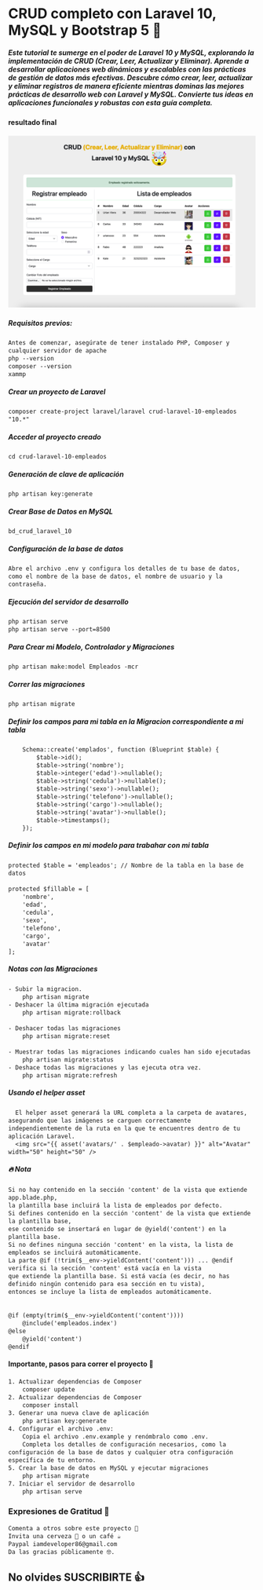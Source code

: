 # CRUD completo con Laravel 10, MySQL y Bootstrap 5 🚀

##### Este tutorial te sumerge en el poder de Laravel 10 y MySQL, explorando la implementación de CRUD (Crear, Leer, Actualizar y Eliminar). Aprende a desarrollar aplicaciones web dinámicas y escalables con las prácticas de gestión de datos más efectivas. Descubre cómo crear, leer, actualizar y eliminar registros de manera eficiente mientras dominas las mejores prácticas de desarrollo web con Laravel y MySQL. Convierte tus ideas en aplicaciones funcionales y robustas con esta guía completa.

#### resultado final
![](https://raw.githubusercontent.com/urian121/imagenes-proyectos-github/master/crud-laravel10-y-mysql.png)

##### Requisitos previos:

    Antes de comenzar, asegúrate de tener instalado PHP, Composer y cualquier servidor de apache
    php --version
    composer --version
    xammp

##### Crear un proyecto de Laravel

    composer create-project laravel/laravel crud-laravel-10-empleados "10.*"

##### Acceder al proyecto creado

    cd crud-laravel-10-empleados

##### Generación de clave de aplicación

    php artisan key:generate

##### Crear Base de Datos en MySQL

    bd_crud_laravel_10

##### Configuración de la base de datos

    Abre el archivo .env y configura los detalles de tu base de datos, como el nombre de la base de datos, el nombre de usuario y la contraseña.

##### Ejecución del servidor de desarrollo

    php artisan serve
    php artisan serve --port=8500

##### Para Crear mi Modelo, Controlador y Migraciones

    php artisan make:model Empleados -mcr

##### Correr las migraciones

    php artisan migrate

##### Definir los campos para mi tabla en la Migracion correspondiente a mi tabla

        Schema::create('emplados', function (Blueprint $table) {
            $table->id();
            $table->string('nombre');
            $table->integer('edad')->nullable();
            $table->string('cedula')->nullable();
            $table->string('sexo')->nullable();
            $table->string('telefono')->nullable();
            $table->string('cargo')->nullable();
            $table->string('avatar')->nullable();
            $table->timestamps();
        });

##### Definir los campos en mi modelo para trabahar con mi tabla

    protected $table = 'empleados'; // Nombre de la tabla en la base de datos

    protected $fillable = [
        'nombre',
        'edad',
        'cedula',
        'sexo',
        'telefono',
        'cargo',
        'avatar'
    ];

##### Notas con las Migraciones

    - Subir la migracion.
        php artisan migrate
    - Deshacer la última migración ejecutada
        php artisan migrate:rollback

    - Deshacer todas las migraciones
        php artisan migrate:reset

    - Muestrar todas las migraciones indicando cuales han sido ejecutadas
        php artisan migrate:status
    - Deshace todas las migraciones y las ejecuta otra vez.
        php artisan migrate:refresh


##### Usando el helper asset

      El helper asset generará la URL completa a la carpeta de avatares, asegurando que las imágenes se carguen correctamente independientemente de la ruta en la que te encuentres dentro de tu aplicación Laravel.
      <img src="{{ asset('avatars/' . $empleado->avatar) }}" alt="Avatar" width="50" height="50" />

##### 🔥 Nota

    Si no hay contenido en la sección 'content' de la vista que extiende app.blade.php,
    la plantilla base incluirá la lista de empleados por defecto.
    Si defines contenido en la sección 'content' de la vista que extiende la plantilla base,
    ese contenido se insertará en lugar de @yield('content') en la plantilla base.
    Si no defines ninguna sección 'content' en la vista, la lista de empleados se incluirá automáticamente.
    La parte @if (!trim($__env->yieldContent('content'))) ... @endif verifica si la sección 'content' está vacía en la vista
    que extiende la plantilla base. Si está vacía (es decir, no has definido ningún contenido para esa sección en tu vista),
    entonces se incluye la lista de empleados automáticamente.


    @if (empty(trim($__env->yieldContent('content'))))
        @include('empleados.index')
    @else
        @yield('content')
    @endif

#### Importante, pasos para correr el proyecto 🚀

    1. Actualizar dependencias de Composer
        composer update
    2. Actualizar dependencias de Composer
        composer install
    3. Generar una nueva clave de aplicación
        php artisan key:generate
    4. Configurar el archivo .env:
        Copia el archivo .env.example y renómbralo como .env.
        Completa los detalles de configuración necesarios, como la configuración de la base de datos y cualquier otra configuración específica de tu entorno.
    5. Crear la base de datos en MySQL y ejecutar migraciones
        php artisan migrate
    7. Iniciar el servidor de desarrollo
        php artisan serve

### Expresiones de Gratitud 🎁

    Comenta a otros sobre este proyecto 📢
    Invita una cerveza 🍺 o un café ☕
    Paypal iamdeveloper86@gmail.com
    Da las gracias públicamente 🤓.

## No olvides SUSCRIBIRTE 👍
